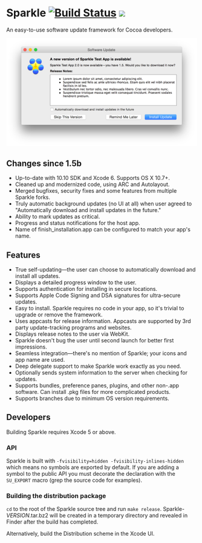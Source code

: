 # Sparkle [![Build Status](https://travis-ci.org/sparkle-project/Sparkle.svg?branch=master)](https://travis-ci.org/sparkle-project/Sparkle) <a href='https://app.ship.io/dashboard#/jobs/8814/history' target='_blank'><img src='https://app.ship.io/jobs/V3PoCLcN5ft5Pnq0/build_status.png' style='height:20px' /></a>

An easy-to-use software update framework for Cocoa developers.

<img src="Resources/Screenshot.png" width="715" alt="Sparkle shows familiar update window with release notes">

## Changes since 1.5b

* Up-to-date with 10.10 SDK and Xcode 6. Supports OS X 10.7+.
* Cleaned up and modernized code, using ARC and Autolayout.
* Merged bugfixes, security fixes and some features from multiple Sparkle forks.
* Truly automatic background updates (no UI at all) when user agreed to "Automatically download and install updates in the future."
* Ability to mark updates as critical.
* Progress and status notifications for the host app.
* Name of finish_installation.app can be configured to match your app's name.

## Features

* True self-updating—the user can choose to automatically download and install all updates.
* Displays a detailed progress window to the user.
* Supports authentication for installing in secure locations.
* Supports Apple Code Signing and DSA signatures for ultra-secure updates.
* Easy to install. Sparkle requires no code in your app, so it's trivial to upgrade or remove the framework.
* Uses appcasts for release information. Appcasts are supported by 3rd party update-tracking programs and websites.
* Displays release notes to the user via WebKit.
* Sparkle doesn't bug the user until second launch for better first impressions.
* Seamless integration—there's no mention of Sparkle; your icons and app name are used.
* Deep delegate support to make Sparkle work exactly as you need.
* Optionally sends system information to the server when checking for updates.
* Supports bundles, preference panes, plugins, and other non-.app software. Can install .pkg files for more complicated products.
* Supports branches due to minimum OS version requirements.

## Developers

Building Sparkle requires Xcode 5 or above.

### API

Sparkle is built with `-fvisibility=hidden -fvisibility-inlines-hidden` which means no symbols are exported by default.
If you are adding a symbol to the public API you must decorate the declaration with the `SU_EXPORT` macro (grep the source code for examples).

### Building the distribution package

`cd` to the root of the Sparkle source tree and run `make release`. Sparkle-*VERSION*.tar.bz2 will be created in a temporary directory and revealed in Finder after the build has completed.

Alternatively, build the Distribution scheme in the Xcode UI.
